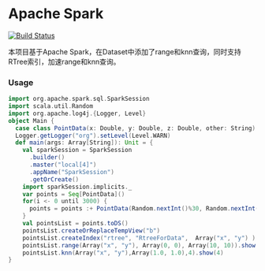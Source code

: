 # Apache Spark
[![Build Status](https://travis-ci.org/plutolove/spark-spatial.svg?branch=master)](https://travis-ci.org/plutolove/spark-spatial)

本项目基于Apache Spark，在Dataset中添加了range和knn查询，同时支持RTree索引，加速range和knn查询。
### Usage
```scala
import org.apache.spark.sql.SparkSession
import scala.util.Random
import org.apache.log4j.{Logger, Level}
object Main {
  case class PointData(x: Double, y: Double, z: Double, other: String)
  Logger.getLogger("org").setLevel(Level.WARN)
  def main(args: Array[String]): Unit = {
    val sparkSession = SparkSession
      .builder()
      .master("local[4]")
      .appName("SparkSession")
      .getOrCreate()
    import sparkSession.implicits._
    var points = Seq[PointData]()
    for(i <- 0 until 3000) {
      points = points :+ PointData(Random.nextInt()%30, Random.nextInt()%30, Random.nextInt()%30, "point: "+i.toString)
    }
    val pointsList = points.toDS()
    pointsList.createOrReplaceTempView("b")
    pointsList.createIndex("rtree", "RtreeForData",  Array("x", "y") )
    pointsList.range(Array("x", "y"), Array(0, 0), Array(10, 10)).show()
    pointsList.knn(Array("x", "y"),Array(1.0, 1.0),4).show(4)
}
```